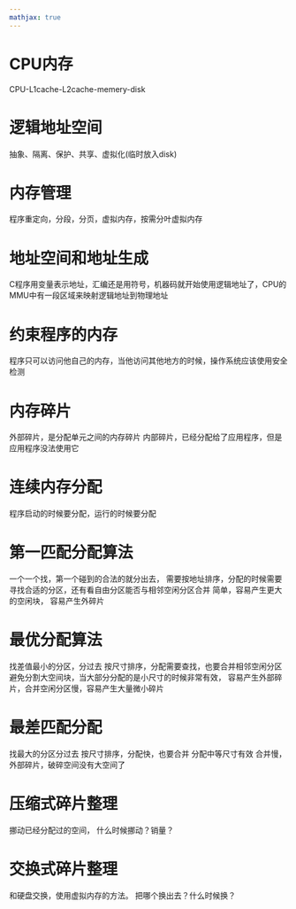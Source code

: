 ```yaml
---
mathjax: true
---
```



# CPU内存
 CPU-L1cache-L2cache-memery-disk
# 逻辑地址空间
 抽象、隔离、保护、共享、虚拟化(临时放入disk)
# 内存管理
 程序重定向，分段，分页，虚拟内存，按需分叶虚拟内存
# 地址空间和地址生成
 C程序用变量表示地址，汇编还是用符号，机器码就开始使用逻辑地址了，CPU的MMU中有一段区域来映射逻辑地址到物理地址
# 约束程序的内存
 程序只可以访问他自己的内存，当他访问其他地方的时候，操作系统应该使用安全检测
# 内存碎片
 外部碎片，是分配单元之间的内存碎片
 内部碎片，已经分配给了应用程序，但是应用程序没法使用它
# 连续内存分配
 程序启动的时候要分配，运行的时候要分配
<!-- more -->
# 第一匹配分配算法
 一个一个找，第一个碰到的合法的就分出去，
 需要按地址排序，分配的时候需要寻找合适的分区，还有看自由分区能否与相邻空闲分区合并
 简单，容易产生更大的空闲块，
容易产生外碎片
# 最优分配算法
 找差值最小的分区，分过去
 按尺寸排序，分配需要查找，也要合并相邻空闲分区
 避免分割大空间块，当大部分分配的是小尺寸的时候非常有效，
 容易产生外部碎片，合并空闲分区慢，容易产生大量微小碎片
# 最差匹配分配
 找最大的分区分过去
 按尺寸排序，分配快，也要合并
 分配中等尺寸有效
 合并慢，外部碎片，破碎空间没有大空间了
# 压缩式碎片整理
 挪动已经分配过的空间，
 什么时候挪动？销量？
# 交换式碎片整理
 和硬盘交换，使用虚拟内存的方法。
 把哪个换出去？什么时候换？





